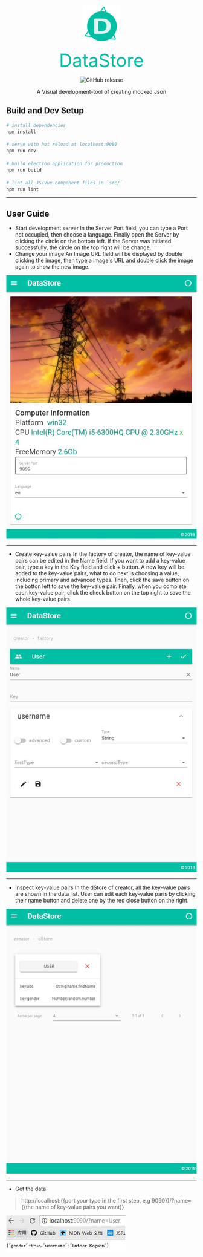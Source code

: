<p align="center">
  <a href="https://github.com/TianlunXiong/DataStore" target="_blank">
    <img width="100"src="https://github.com/TianlunXiong/DataStore/blob/master/build/icons/256x256.png?raw=true">
  </a><br>
</p>

<center><font size=10 color="#00BFA5">DataStore</font></center>
<center>

![GitHub release](https://img.shields.io/badge/version-0.1.0-teal.svg?longCache=true&style=flat)

</center>
<center>A Visual development-tool of creating mocked Json</center>

## Build and Dev Setup

``` bash
# install dependencies
npm install

# serve with hot reload at localhost:9080
npm run dev

# build electron application for production
npm run build

# lint all JS/Vue component files in `src/`
npm run lint

```

---
## User Guide
* Start development server
  In the Server Port field, you can type a Port not occupied, then choose a language. Finally open the Server by clicking the circle on the bottom left. If the Server was initiated successfully, the circle on the top right will be change.
* Change your image
  An Image URL field will be displayed by double clicking the image, then type a image's URL and double click the image again to show the new image.
<center>
<img src="https://github.com/TianlunXiong/myStaticResource/blob/master/1.JPG?raw=true">
</center>

---

* Create key-value pairs
  In the factory of creator, the name of key-value pairs can be edited in the Name field. If you want to add a key-value pair, type a key in the Key field and click + button. A new key will be added to the key-value pairs, what to do next is choosing a value, including primary and advanced types. Then, click the save button on the botton left to save the key-value pair. Finally, when you complete each key-value pair, click the check button on the top right to save the whole key-value pairs.
<center>
<img src="https://github.com/TianlunXiong/myStaticResource/blob/master/2.JPG?raw=true">
</center>

---

* Inspect key-value pairs
  In the dStore of creator, all the key-value pairs are shown in the data list. User can edit each key-value paris by clicking their name button and delete one by the red close button on the right.

<center>
<img src="https://github.com/TianlunXiong/myStaticResource/blob/master/3.JPG?raw=true">
</center>

---

* Get the data
> http://localhost:{{port your type in the first step, e.g  9090}}/?name={{the name of key-value pairs you want}}

<img src="https://github.com/TianlunXiong/myStaticResource/blob/master/4.JPG?raw=true">